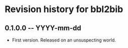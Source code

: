 # Revision history for bbl2bib

## 0.1.0.0 -- YYYY-mm-dd

* First version. Released on an unsuspecting world.
